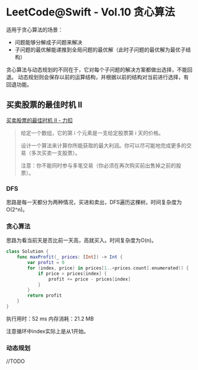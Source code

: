 # LeetCode@Swift - Vol.10 贪心算法

适用于贪心算法的场景：

* 问题能够分解成子问题来解决
* 子问题的最优解能递推到全局问题的最优解（此时子问题的最优解为最优子结构）

贪心算法与动态规划的不同在于，它对每个子问题的解决方案都做出选择，不能回退。
动态规划则会保存以前的运算结构，并根据以前的结构对当前进行选择，有回退功能。

## 买卖股票的最佳时机 II

[买卖股票的最佳时机 II - 力扣](https://leetcode-cn.com/problems/best-time-to-buy-and-sell-stock-ii/)

> 给定一个数组，它的第 i 个元素是一支给定股票第 i 天的价格。
> 
> 设计一个算法来计算你所能获取的最大利润。你可以尽可能地完成更多的交易（多次买卖一支股票）。
> 
> 注意：你不能同时参与多笔交易（你必须在再次购买前出售掉之前的股票）。

### DFS

思路是每一天都分为两种情况，买进和卖出，DFS遍历这棵树，时间复杂度为O(2^n)。

### 贪心算法

思路为看当前天是否比前一天高，高就买入。时间复杂度为O(n)。

```swift
class Solution {
    func maxProfit(_ prices: [Int]) -> Int {
        var profit = 0
        for (index, price) in prices[1..<prices.count].enumerated() {
            if price > prices[index] {
                profit += price - prices[index]
            }
        }
        return profit
    }
}
```

执行用时：52 ms 内存消耗：21.2 MB

注意循环中index实际上是从1开始。

### 动态规划

//TODO